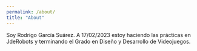 ```yaml
---
permalink: /about/
title: "About"
---
```


Soy Rodrigo García Suárez. A 17/02/2023 estoy haciendo las prácticas en JdeRobots y terminando el Grado en Diseño y Desarrollo de Videojuegos.